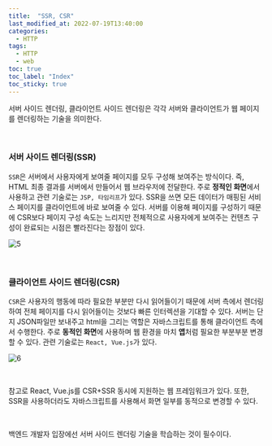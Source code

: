 ```yaml
---
title:  "SSR, CSR"
last_modified_at: 2022-07-19T13:40:00
categories: 
  - HTTP
tags:
  - HTTP
  - web
toc: true
toc_label: "Index"
toc_sticky: true
---
```


서버 사이드 렌더링, 클라이언트 사이드 렌더링은 각각 서버와 클라이언트가 웹 페이지를 렌더링하는 기술을 의미한다.

<br>

### 서버 사이드 렌더링(SSR)

`SSR`은 서버에서 사용자에게 보여줄 페이지를 모두 구성해 보여주는 방식이다. 즉, HTML 최종 결과를 서버에서 만들어서 웹 브라우저에 전달한다. 주로 **정적인 화면**에서 사용하고 관련 기술로는 `JSP, 타임리프`가 있다. SSR을 쓰면 모든 데이터가 매핑된 서비스 페이지를 클라이언트에 바로 보여줄 수 있다. 서버를 이용해 페이지를 구성하기 때문에 CSR보다 페이지 구성 속도는 느리지만 전체적으로 사용자에게 보여주는 컨텐츠 구성이 완료되는 시점은 빨라진다는 장점이 있다.

![5](https://user-images.githubusercontent.com/79130276/172045046-4621e416-491a-44c1-9864-257701692c4a.png)

<br>

### 클라이언트 사이드 렌더링(CSR)

`CSR`은 사용자의 행동에 따라 필요한 부분만 다시 읽어들이기 때문에 서버 측에서 렌더링하여 전체 페이지를 다시 읽어들이는 것보다 빠른 인터렉션을 기대할 수 있다. 서버는 단지 JSON파일만 보내주고 html을 그리는 역할은 자바스크립트를 통해 클라이언트 측에서 수행한다. 주로 **동적인 화면**에 사용하며 웹 환경을 마치 **앱**처럼 필요한 부분부분 변경할 수 있다. 관련 기술로는 `React, Vue.js`가 있다.

![6](https://user-images.githubusercontent.com/79130276/172045047-ddb4b4a8-581e-42be-8378-dfaf4671d3f5.png)

<br>

참고로 React, Vue.js를 CSR+SSR 동시에 지원하는 웹 프레임워크가 있다. 또한, SSR을 사용하더라도 자바스크립트를 사용해서 화면 일부를 동적으로 변경할 수 있다.

<br>

백엔드 개발자 입장에선 서버 사이드 렌더링 기술을 학습하는 것이 필수이다.
